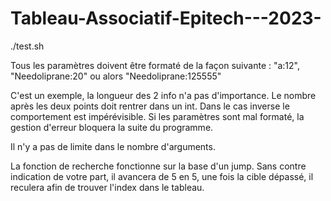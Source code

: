 # Tableau-Associatif-Epitech---2023-


./test.sh


Tous les paramètres doivent être formaté de la façon suivante : "a:12", "Needoliprane:20" ou alors "Needoliprane:125555"

C'est un exemple, la longueur des 2 info n'a pas d'importance. Le nombre après les deux points doit rentrer dans un int. Dans le cas inverse le comportement est impérévisible. Si les paramètres sont mal formaté, la gestion d'erreur bloquera la suite du programme.

Il n'y a pas de limite dans le nombre d'arguments.

La fonction de recherche fonctionne sur la base d'un jump. Sans contre indication de votre part, il avancera de 5 en 5, une fois la cible dépassé, il reculera afin de trouver l'index dans le tableau.
